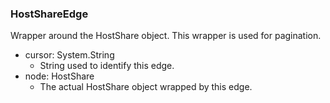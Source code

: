 ### HostShareEdge
Wrapper around the HostShare object. This wrapper is used for pagination.

- cursor: System.String
  - String used to identify this edge.
- node: HostShare
  - The actual HostShare object wrapped by this edge.
